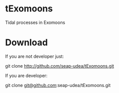 # tExomoons
Tidal processes in Exomoons

Download
========

If you are not developer just:

   git clone http://github.com/seap-udea/tExomoons.git

If you are developer:

   git clone git@github.com:seap-udea/tExomoons.git

